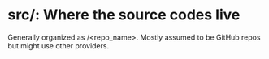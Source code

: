 # src/: Where the source codes live

Generally organized as <org or user>/<repo_name>. Mostly assumed to be GitHub repos but might use other providers.
